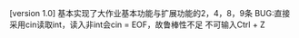 [version 1.0]
基本实现了大作业基本功能与扩展功能的2，4，8，9条
BUG:直接采用cin读取int，读入非int会cin = EOF，故鲁棒性不足
    不可输入Ctrl + Z
    